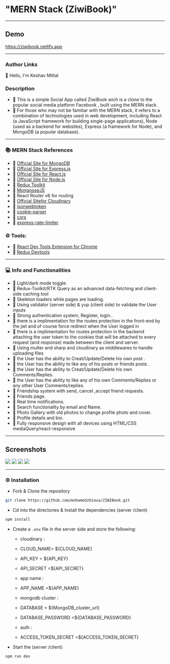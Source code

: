 # "MERN Stack (ZiwiBook)"

---

## Demo
https://ziwibook.netlify.app

---

### Author Links

👋 Hello, I'm Keshav Mittal



### Description

- 🔗 This is a simple Social App called ZiwiBook wich is a clone to the popular social media platform Facebook , built using the MERN stack.
- 🔗 For those who may not be familiar with the MERN stack, it refers to a combination of technologies used in web development, including React (a JavaScript framework for building single-page applications), Node (used as a backend for websites), Express (a framework for Node), and MongoDB (a popular database).

---

###  📚 MERN Stack References 
- 🔗 [Official Site for MongoDB](https://mongodb.com)
- 🔗 [Official Site for Express.js](https://expressjs.com)
- 🔗 [Official Site for React.js](https://reactjs.org)
- 🔗 [Official Site for Node.js](https://nodejs.org/)
- 🔗 [Redux Toolkit](https://redux-toolkit.js.org/)
- 🔗 [MongooseJS](https://mongoosejs.com/)
- 🔗 React Router v6 for routing
- 🔗 [Official Sitefor Cloudinary ](https://cloudinary.com/)
- 🔗 [jsonwebtoken](https://www.npmjs.com/package/jsonwebtoken)
- 🔗 [cookie-parser](https://www.npmjs.com/package/cookie-parser)
- 🔗 [cors](https://www.npmjs.com/package/cors)
- 🔗 [express-rate-limiter](https://www.npmjs.com/package/express-rate-limiter)

### ⚙ Tools:
- 🔗 [React Dev Tools Extension for Chrome](https://chrome.google.com/webstore/detail/react-developer-tools/fmkadmapgofadopljbjfkapdkoienihi)
- 🔗 [Redux Devtools](https://github.com/reduxjs/redux-devtools)
---

### 💻 Info and Functionalities

- 🔗 Light/dark mode toggle.
- 🔗 Redux-Toolkit/RTK Query as an advanced data-fetching and client-side caching tool
- 🔗 Skeleton loaders while pages are loading.
- 🔗 Using validator (server side) & yup (client side) to validate the User inputs
- 🔗 Strong authentication system, Register, login..
- 🔗 there is a implimentation for the routes protection in the front-end by the jwt and of course force redirect when the User logged in
- 🔗 there is a implimentation for routes protection in the backend attaching the user token to the cookies that will be attached to
  every request (and response) made between the client and server.
- 🔗 Using multer and sharp and cloudinary as middlewares to handle uploading files
- 🔗 the User has the ability to Creat/Update/Delete his own post .
- 🔗 the User has the ability to like any of his posts or friends posts .
- 🔗 the User has the ability to Creat/Update/Delete his own Comments/Replies.
- 🔗 the User has the ability to like any of his own Comments/Replies or any other User Comments/replies.
- 🔗 Friendship system with send, cancel ,accept friend requests.
- 🔗 Friends page.
- 🔗 Real time notifications.
- 🔗 Search functionality by email and Name.
- 🔗 Photo Gallery with old photos to change profile photo and cover.
- 🔗 Profile details and bio.
- 🔗 Fully responsive design with all devices using HTML/CSS mediaQuery/react-responsive

---

## Screenshots
<img src="https://github.com/mohamedzhioua/ZIWIBook/blob/main/screenshots/ziwibook12.png" >
<img src="https://github.com/mohamedzhioua/ZIWIBook/blob/main/screenshots/ziwibook11.png" >
<img src="https://github.com/mohamedzhioua/ZIWIBook/blob/main/screenshots/ziwibook13.png" >
<img src="https://github.com/mohamedzhioua/ZIWIBook/blob/main/screenshots/ziwibook7.png" >


---

### ⚙ Installation

- Fork & Clone the repository

```bash
git clone https://github.com/mohamedzhioua/ZIWIBook.git
```

- Cd into the directories & Install the dependencies (server /client)

```bash
npm install
```

- Create a `.env` file in the server side and store the following:

  - cloudinary :
   -   CLOUD_NAME= ${CLOUD_NAME}
   -   API_KEY = ${API_KEY}
   -   API_SECRET =${API_SECRET}

  - app name :
   -   APP_NAME =${APP_NAME}

  - mongodb cluster :
   -   DATABASE = ${MongoDB_cluster_url}
   -   DATABASE_PASSWORD =${DATABASE_PASSWORD}

  - auth :
   -   ACCESS_TOKEN_SECRET =${ACCESS_TOKEN_SECRET}

- Start the (server /client)

```bash
npm run dev
```

```

```
